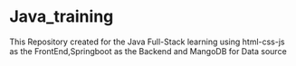 # Java_training
This Repository created for the Java Full-Stack learning using html-css-js as the FrontEnd,Springboot as the Backend and MangoDB for Data source 
